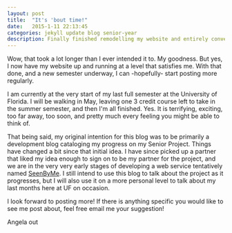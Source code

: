 ```yaml
---
layout: post
title:  "It's 'bout time!"
date:   2015-1-11 22:13:45
categories: jekyll update blog senior-year
description: Finally finished remodelling my website and entirely converting the old style over to jekyll! An update and a bit of explanation of what is to come.
---
```

Wow, that took a lot longer than I ever intended it to. My goodness. But yes, I now have my website up and running at a level that satisfies me. With that done, and a new semester underway, I can -hopefully- start posting more regularly.

I am currently at the very start of my last full semester at the University of Florida. I will be walking in May, leaving one 3 credit course left to take in the summer semester, and then I'm all finished. Yes. It is terrifying, exciting, too far away, too soon, and pretty much every feeling you might be able to think of. 

That being said, my original intention for this blog was to be primarily a development blog cataloging my progress on my Senior Project. Things have changed a bit since that initial idea. I have since picked up a partner that liked my idea enough to sign on to be my partner for the project, and we are in the very very early stages of developing a web service tentatively named [SeenByMe]. I still intend to use this blog to talk about the project as it progresses, but I will also use it on a more personal level to talk about my last months here at UF on occasion.

I look forward to posting more! If there is anything specific you would like to see me post about, feel free email me your suggestion!

Angela out

[SeenByMe]:		https://github.com/FaytxZen/SeenByMe


